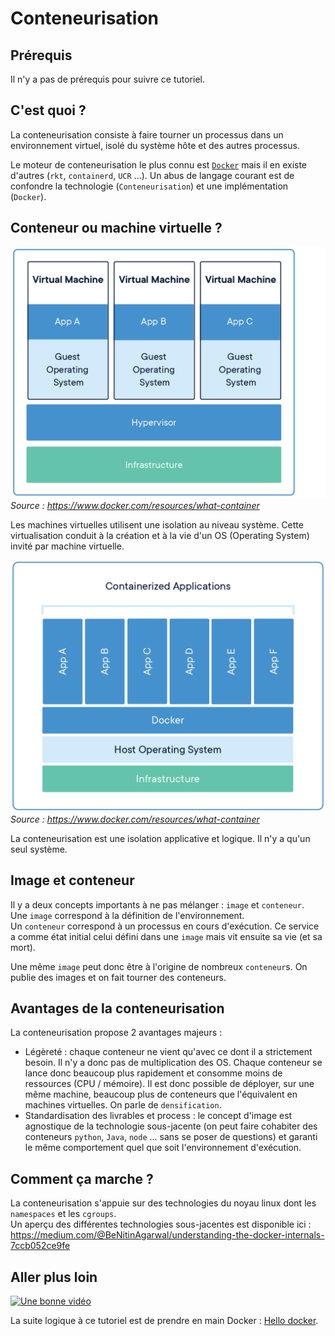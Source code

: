 # Conteneurisation

## Prérequis

Il n'y a pas de prérequis pour suivre ce tutoriel.

## C'est quoi ?

La conteneurisation consiste à faire tourner un processus dans un environnement virtuel, isolé du système hôte et des autres processus.

Le moteur de conteneurisation le plus connu est [`Docker`](https://www.docker.com/) mais il en existe d'autres (`rkt`, `containerd`, `UCR` ...). Un abus de langage courant est de confondre la technologie (`Conteneurisation`) et une implémentation (`Docker`).

## Conteneur ou machine virtuelle ?

![](img/vm.png)
_Source : https://www.docker.com/resources/what-container_

Les machines virtuelles utilisent une isolation au niveau système. Cette virtualisation conduit à la création et à la vie d'un OS (Operating System) invité par machine virtuelle.

![](img/conteneurs.png)
_Source : https://www.docker.com/resources/what-container_

La conteneurisation est une isolation applicative et logique. Il n'y a qu'un seul système.

## Image et conteneur

Il y a deux concepts importants à ne pas mélanger : `image` et `conteneur`.  
Une `image` correspond à la définition de l'environnement.  
Un `conteneur` correspond à un processus en cours d'exécution. Ce service a comme état initial celui défini dans une `image` mais vit ensuite sa vie (et sa mort).

Une même `image` peut donc être à l'origine de nombreux `conteneur`s. On publie des images et on fait tourner des conteneurs.

## Avantages de la conteneurisation

La conteneurisation propose 2 avantages majeurs :

- Légèreté : chaque conteneur ne vient qu'avec ce dont il a strictement besoin. Il n'y a donc pas de multiplication des OS. Chaque conteneur se lance donc beaucoup plus rapidement et consomme moins de ressources (CPU / mémoire). Il est donc possible de déployer, sur une même machine, beaucoup plus de conteneurs que l'équivalent en machines virtuelles. On parle de `densification`.
- Standardisation des livrables et process : le concept d'image est agnostique de la technologie sous-jacente (on peut faire cohabiter des conteneurs `python`, `Java`, `node` ... sans se poser de questions) et garanti le même comportement quel que soit l'environnement d'exécution.

## Comment ça marche ?

La conteneurisation s'appuie sur des technologies du noyau linux dont les `namespaces` et les `cgroups`.  
Un aperçu des différentes technologies sous-jacentes est disponible ici : https://medium.com/@BeNitinAgarwal/understanding-the-docker-internals-7ccb052ce9fe

## Aller plus loin

[![Une bonne vidéo](https://img.youtube.com/vi/0qotVMX-J5s/maxresdefault.jpg)](https://www.youtube.com/embed/0qotVMX-J5s)

La suite logique à ce tutoriel est de prendre en main Docker : [Hello docker](../../docker/hello).
